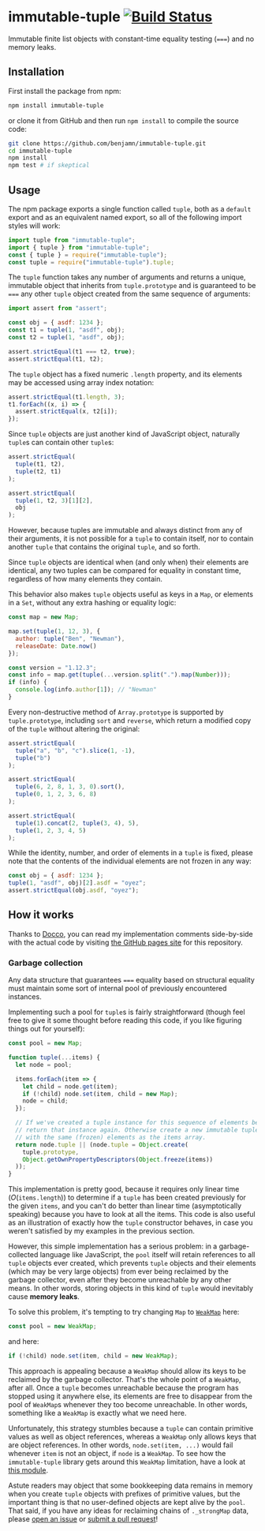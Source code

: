 # immutable-tuple [![Build Status](https://travis-ci.org/benjamn/immutable-tuple.svg?branch=master)](https://travis-ci.org/benjamn/immutable-tuple)

Immutable finite list objects with constant-time equality testing (`===`) and no memory leaks.

## Installation

First install the package from npm:

```sh
npm install immutable-tuple
```

or clone it from GitHub and then run `npm install` to compile the source code:

```sh
git clone https://github.com/benjamn/immutable-tuple.git
cd immutable-tuple
npm install
npm test # if skeptical
```

## Usage

The npm package exports a single function called `tuple`, both as a `default` export and as an equivalent named export, so all of the following import styles will work:

```js
import tuple from "immutable-tuple";
import { tuple } from "immutable-tuple";
const { tuple } = require("immutable-tuple");
const tuple = require("immutable-tuple").tuple;
```

The `tuple` function takes any number of arguments and returns a unique, immutable object that inherits from `tuple.prototype` and is guaranteed to be `===` any other `tuple` object created from the same sequence of arguments:

```js
import assert from "assert";

const obj = { asdf: 1234 };
const t1 = tuple(1, "asdf", obj);
const t2 = tuple(1, "asdf", obj);

assert.strictEqual(t1 === t2, true);
assert.strictEqual(t1, t2);
```

The `tuple` object has a fixed numeric `.length` property, and its elements may be accessed using array index notation:

```js
assert.strictEqual(t1.length, 3);
t1.forEach((x, i) => {
  assert.strictEqual(x, t2[i]);
});
```

Since `tuple` objects are just another kind of JavaScript object, naturally `tuple`s can contain other `tuple`s:

```js
assert.strictEqual(
  tuple(t1, t2),
  tuple(t2, t1)
);

assert.strictEqual(
  tuple(1, t2, 3)[1][2],
  obj
);
```

However, because tuples are immutable and always distinct from any of their arguments, it is not possible for a `tuple` to contain itself, nor to contain another `tuple` that contains the original `tuple`, and so forth.

Since `tuple` objects are identical when (and only when) their elements are identical, any two tuples can be compared for equality in constant time, regardless of how many elements they contain.

This behavior also makes `tuple` objects useful as keys in a `Map`, or elements in a `Set`, without any extra hashing or equality logic:

```js
const map = new Map;

map.set(tuple(1, 12, 3), {
  author: tuple("Ben", "Newman"),
  releaseDate: Date.now()
});

const version = "1.12.3";
const info = map.get(tuple(...version.split(".").map(Number)));
if (info) {
  console.log(info.author[1]); // "Newman"
}
```

Every non-destructive method of `Array.prototype` is supported by `tuple.prototype`, including `sort` and `reverse`, which return a modified copy of the `tuple` without altering the original:

```js
assert.strictEqual(
  tuple("a", "b", "c").slice(1, -1),
  tuple("b")
);

assert.strictEqual(
  tuple(6, 2, 8, 1, 3, 0).sort(),
  tuple(0, 1, 2, 3, 6, 8)
);

assert.strictEqual(
  tuple(1).concat(2, tuple(3, 4), 5),
  tuple(1, 2, 3, 4, 5)
);
```

While the identity, number, and order of elements in a `tuple` is fixed, please note that the contents of the individual elements are not frozen in any way:

```js
const obj = { asdf: 1234 };
tuple(1, "asdf", obj)[2].asdf = "oyez";
assert.strictEqual(obj.asdf, "oyez");
```

## How it works

Thanks to [Docco](http://ashkenas.com/docco/), you can read my implementation comments side-by-side with the actual code by visiting [the GitHub pages site](https://benjamn.github.io/immutable-tuple/) for this repository.

### Garbage collection

Any data structure that guarantees `===` equality based on structural equality must maintain some sort of internal pool of previously encountered instances.

Implementing such a pool for `tuple`s is fairly straightforward (though feel free to give it some thought before reading this code, if you like figuring things out for yourself):

```js
const pool = new Map;

function tuple(...items) {
  let node = pool; 

  items.forEach(item => {
    let child = node.get(item);
    if (!child) node.set(item, child = new Map);
    node = child;
  });

  // If we've created a tuple instance for this sequence of elements before,
  // return that instance again. Otherwise create a new immutable tuple instance
  // with the same (frozen) elements as the items array.
  return node.tuple || (node.tuple = Object.create(
    tuple.prototype,
    Object.getOwnPropertyDescriptors(Object.freeze(items))
  ));
}
```

This implementation is pretty good, because it requires only linear time (_O_(`items.length`)) to determine if a `tuple` has been created previously for the given `items`, and you can't do better than linear time (asymptotically speaking) because you have to look at all the items. This code is also useful as an illustration of exactly how the `tuple` constructor behaves, in case you weren't satisfied by my examples in the previous section.

However, this simple implementation has a serious problem: in a garbage-collected language like JavaScript, the `pool` itself will retain references to all `tuple` objects ever created, which prevents `tuple` objects and their elements (which may be very large objects) from ever being reclaimed by the garbage collector, even after they become unreachable by any other means. In other words, storing objects in this kind of `tuple` would inevitably cause **memory leaks**.

To solve this problem, it's tempting to try changing `Map` to [`WeakMap`](https://developer.mozilla.org/en-US/docs/Web/JavaScript/Reference/Global_Objects/WeakMap) here:

```js
const pool = new WeakMap;
```

and here:

```js
if (!child) node.set(item, child = new WeakMap);
```

This approach is appealing because a `WeakMap` should allow its keys to be reclaimed by the garbage collector. That's the whole point of a `WeakMap`, after all. Once a `tuple` becomes unreachable because the program has stopped using it anywhere else, its elements are free to disappear from the pool of `WeakMap`s whenever they too become unreachable. In other words, something like a `WeakMap` is exactly what we need here.

Unfortunately, this strategy stumbles because a `tuple` can contain primitive values as well as object references, whereas a `WeakMap` only allows keys that are object references. In other words, `node.set(item, ...)` would fail whenever `item` is not an object, if `node` is a `WeakMap`. To see how the `immutable-tuple` library gets around this `WeakMap` limitation, have a look at [this module](https://github.com/benjamn/immutable-tuple/blob/master/src/universal-weak-map.js).

Astute readers may object that some bookkeeping data remains in memory when you create `tuple` objects with prefixes of primitive values, but the important thing is that no user-defined objects are kept alive by the `pool`. That said, if you have any ideas for reclaiming chains of `._strongMap` data, please [open an issue](https://github.com/benjamn/immutable-tuple/issues/new) or [submit a pull request](https://github.com/benjamn/immutable-tuple/pulls)!

